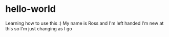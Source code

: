 # hello-world
Learning how to use this :)
My name is Ross and I'm left handed
I'm new at this so I'm just changing as I go
